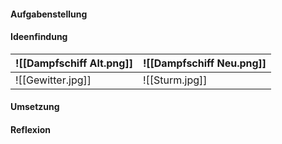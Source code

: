 #### Aufgabenstellung

#### Ideenfindung
|![[Dampfschiff Alt.png]]|![[Dampfschiff Neu.png]] |
|-|-|
|![[Gewitter.jpg]]|![[Sturm.jpg]]|
#### Umsetzung

#### Reflexion
